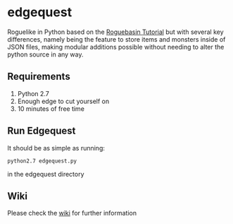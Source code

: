 # edgequest
Roguelike in Python based on the [Roguebasin Tutorial](http://www.roguebasin.com/index.php?title=Complete_Roguelike_Tutorial,_using_python%2Blibtcod) but with several key differences, namely being the feature to store items and monsters inside of JSON files, making modular additions possible without needing to alter the python source in any way.

## Requirements
1. Python 2.7
2. Enough edge to cut yourself on
3. 10 minutes of free time

## Run Edgequest
It should be as simple as running:

`python2.7 edgequest.py`

in the edgequest directory

## Wiki

Please check the [wiki](https://github.com/TriangularEgg/edgequest/wiki) for further information
